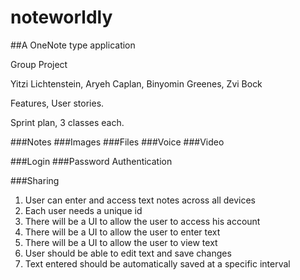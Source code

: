 noteworldly
===========

##A OneNote type application

Group Project

Yitzi Lichtenstein, Aryeh Caplan, Binyomin Greenes, Zvi Bock

Features, User stories.

Sprint plan, 3 classes each.

###Notes
###Images
###Files
###Voice
###Video

###Login
###Password Authentication

###Sharing


  1. User can enter and access text notes across all devices
  2. Each user needs a unique id
  3. There will be a UI to allow the user to access his account
  4. There will be a UI to allow the user to enter text
  5. There will be a UI to allow the user to view text
  6. User should be able to edit text and save changes
  7. Text entered should be automatically saved at a specific interval



